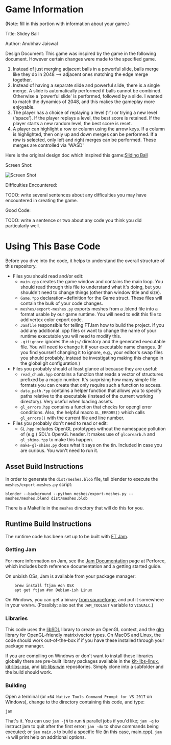 # Game Information
(Note: fill in this portion with information about your game.)

Title: Slidey Ball

Author: Anubhav Jaiswal

Design Document: This game was inspired by the game in the following document. However certain changes were made to the specified game.
1) Instead of just merging adjacent balls in a powerful slide, balls merge like they do in 2048 --> adjacent ones matching the edge merge together.
2) Instead of having a separate slide and powerful slide, there is a single merge. A slide is automatically performed if balls cannot be combined. Otherwise a 'powerful slide' is performed, followed by a slide. I wanted to match the dynamics of 2048, and this makes the gameplay more enjoyable.
3) The player has a choice of replaying a level ('r') or trying a new level ('space'). If the player replays a level, the best score is retained. If the player starts a new random level, the best score is reset.
4) A player can highlight a row or column using the arrow keys. If a column is highlighted, then only up and down merges can be performed. If a row is selected, only left and right merges can be performed. These merges are controlled via 'WASD'

Here is the original design doc which inspired this game:[Sliding Ball](http://graphics.cs.cmu.edu/courses/15-466-f18/game0-designs/guanghay/)

Screen Shot:

![Screen Shot](screenshot.png)

Difficulties Encountered:

TODO: write several sentences about any difficulties you may have encountered in creating the game.

Good Code:

TODO: write a sentence or two about any code you think you did particularly well.

# Using This Base Code

Before you dive into the code, it helps to understand the overall structure of this repository.
- Files you should read and/or edit:
    - ```main.cpp``` creates the game window and contains the main loop. You should read through this file to understand what it's doing, but you shouldn't need to change things (other than window title and size).
    - ```Game.*pp``` declaration+definition for the Game struct. These files will contain the bulk of your code changes.
    - ```meshes/export-meshes.py``` exports meshes from a .blend file into a format usable by our game runtime. You will need to edit this file to add vertex color export code.
    - ```Jamfile``` responsible for telling FTJam how to build the project. If you add any additional .cpp files or want to change the name of your runtime executable you will need to modify this.
    - ```.gitignore``` ignores the ```objs/``` directory and the generated executable file. You will need to change it if your executable name changes. (If you find yourself changing it to ignore, e.g., your editor's swap files you should probably, instead be investigating making this change in the global git configuration.)
- Files you probably should at least glance at because they are useful:
    - ```read_chunk.hpp``` contains a function that reads a vector of structures prefixed by a magic number. It's surprising how many simple file formats you can create that only require such a function to access.
    - ```data_path.*pp``` contains a helper function that allows you to specify paths relative to the executable (instead of the current working directory). Very useful when loading assets.
	- ```gl_errors.hpp``` contains a function that checks for opengl error conditions. Also, the helpful macro ```GL_ERRORS()``` which calls ```gl_errors()``` with the current file and line number.
- Files you probably don't need to read or edit:
    - ```GL.hpp``` includes OpenGL prototypes without the namespace pollution of (e.g.) SDL's OpenGL header. It makes use of ```glcorearb.h``` and ```gl_shims.*pp``` to make this happen.
    - ```make-gl-shims.py``` does what it says on the tin. Included in case you are curious. You won't need to run it.

## Asset Build Instructions

In order to generate the ```dist/meshes.blob``` file, tell blender to execute the ```meshes/export-meshes.py``` script:

```
blender --background --python meshes/export-meshes.py -- meshes/meshes.blend dist/meshes.blob
```

There is a Makefile in the ```meshes``` directory that will do this for you.

## Runtime Build Instructions

The runtime code has been set up to be built with [FT Jam](https://www.freetype.org/jam/).

### Getting Jam

For more information on Jam, see the [Jam Documentation](https://www.perforce.com/documentation/jam-documentation) page at Perforce, which includes both reference documentation and a getting started guide.

On unixish OSs, Jam is available from your package manager:
```
	brew install ftjam #on OSX
	apt get ftjam #on Debian-ish Linux
```

On Windows, you can get a binary [from sourceforge](https://sourceforge.net/projects/freetype/files/ftjam/2.5.2/ftjam-2.5.2-win32.zip/download),
and put it somewhere in your `%PATH%`.
(Possibly: also set the `JAM_TOOLSET` variable to `VISUALC`.)

### Libraries

This code uses the [libSDL](https://www.libsdl.org/) library to create an OpenGL context, and the [glm](https://glm.g-truc.net) library for OpenGL-friendly matrix/vector types.
On MacOS and Linux, the code should work out-of-the-box if if you have these installed through your package manager.

If you are compiling on Windows or don't want to install these libraries globally there are pre-built library packages available in the
[kit-libs-linux](https://github.com/ixchow/kit-libs-linux),
[kit-libs-osx](https://github.com/ixchow/kit-libs-osx),
and [kit-libs-win](https://github.com/ixchow/kit-libs-win) repositories.
Simply clone into a subfolder and the build should work.

### Building

Open a terminal (or ```x64 Native Tools Command Prompt for VS 2017``` on Windows), change to the directory containing this code, and type:

```
jam
```

That's it. You can use ```jam -jN``` to run ```N``` parallel jobs if you'd like; ```jam -q``` to instruct jam to quit after the first error; ```jam -dx``` to show commands being executed; or ```jam main.o``` to build a specific file (in this case, main.cpp).  ```jam -h``` will print help on additional options.
